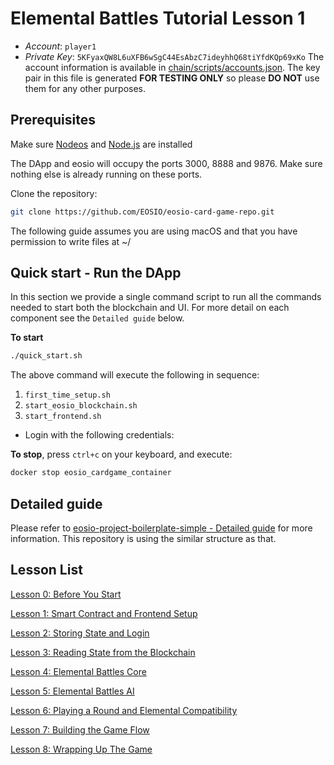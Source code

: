 # Elemental Battles Tutorial Lesson 1

- *Account*: `player1`
- *Private Key*: `5KFyaxQW8L6uXFB6wSgC44EsAbzC7ideyhhQ68tiYfdKQp69xKo`
The account information is available in [chain/scripts/accounts.json](chain/scripts/accounts.json). The key pair in this file is generated **FOR TESTING ONLY** so please **DO NOT** use them for any other purposes.

## Prerequisites

Make sure [Nodeos](https://github.com/EOSIO/eos#mac-os-x-brew-install) and [Node.js](https://nodejs.org/en/download/) are installed

The DApp and eosio will occupy the ports 3000, 8888 and 9876. Make sure nothing else is already running on these ports.

Clone the repository:
```sh
git clone https://github.com/EOSIO/eosio-card-game-repo.git
```

The following guide assumes you are using macOS and that you have permission to write files at ~/

## Quick start - Run the DApp

In this section we provide a single command script to run all the commands needed to start both the blockchain and UI. For more detail on each component see the `Detailed guide` below.

**To start**
```sh
./quick_start.sh
```

The above command will execute the following in sequence:

1. `first_time_setup.sh`
2. `start_eosio_blockchain.sh`
3. `start_frontend.sh`

- Login with the following credentials:

**To stop**, press `ctrl+c` on your keyboard, and execute:
```sh
docker stop eosio_cardgame_container
```

## Detailed guide

Please refer to [eosio-project-boilerplate-simple - Detailed guide](https://github.com/EOSIO/eosio-project-boilerplate-simple/blob/master/README.md#detailed-guide) for more information. This repository is using the similar structure as that.

## Lesson List

  [Lesson 0: Before You Start](https://github.com/EOSIO/eosio-card-game-repo/tree/lesson-0)

  [Lesson 1: Smart Contract and Frontend Setup](https://github.com/EOSIO/eosio-card-game-repo/tree/lesson-1)

  [Lesson 2: Storing State and Login](https://github.com/EOSIO/eosio-card-game-repo/tree/lesson-2)

  [Lesson 3: Reading State from the Blockchain](https://github.com/EOSIO/eosio-card-game-repo/tree/lesson-3)

  [Lesson 4: Elemental Battles Core](https://github.com/EOSIO/eosio-card-game-repo/tree/lesson-4)

  [Lesson 5: Elemental Battles AI](https://github.com/EOSIO/eosio-card-game-repo/tree/lesson-5)

  [Lesson 6: Playing a Round and Elemental Compatibility](https://github.com/EOSIO/eosio-card-game-repo/tree/lesson-6)

  [Lesson 7: Building the Game Flow](https://github.com/EOSIO/eosio-card-game-repo/tree/lesson-7)

  [Lesson 8: Wrapping Up The Game](https://github.com/EOSIO/eosio-card-game-repo/tree/lesson-8)
